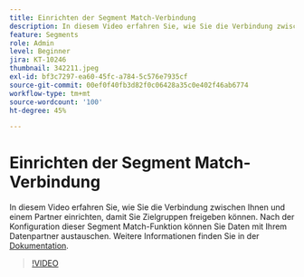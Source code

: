 ```yaml
---
title: Einrichten der Segment Match-Verbindung
description: In diesem Video erfahren Sie, wie Sie die Verbindung zwischen Ihnen und einem Partner einrichten, damit Sie Zielgruppen freigeben können. Nach der Konfiguration dieser Funktion zur Segmentübereinstimmung müssen Sie ... (Beschreibungen sollten zwischen 60 und 160 Zeichen lang sein)
feature: Segments
role: Admin
level: Beginner
jira: KT-10246
thumbnail: 342211.jpeg
exl-id: bf3c7297-ea60-45fc-a784-5c576e7935cf
source-git-commit: 00ef0f40fb3d82f0c06428a35c0e402f46ab6774
workflow-type: tm+mt
source-wordcount: '100'
ht-degree: 45%

---
```


# Einrichten der Segment Match-Verbindung

In diesem Video erfahren Sie, wie Sie die Verbindung zwischen Ihnen und einem Partner einrichten, damit Sie Zielgruppen freigeben können. Nach der Konfiguration dieser Segment Match-Funktion können Sie Daten mit Ihrem Datenpartner austauschen. Weitere Informationen finden Sie in der [Dokumentation](https://experienceleague.adobe.com/docs/experience-platform/segmentation/ui/segment-match/overview.html?lang=de).

>[!VIDEO](https://video.tv.adobe.com/v/342211/?learn=on)
